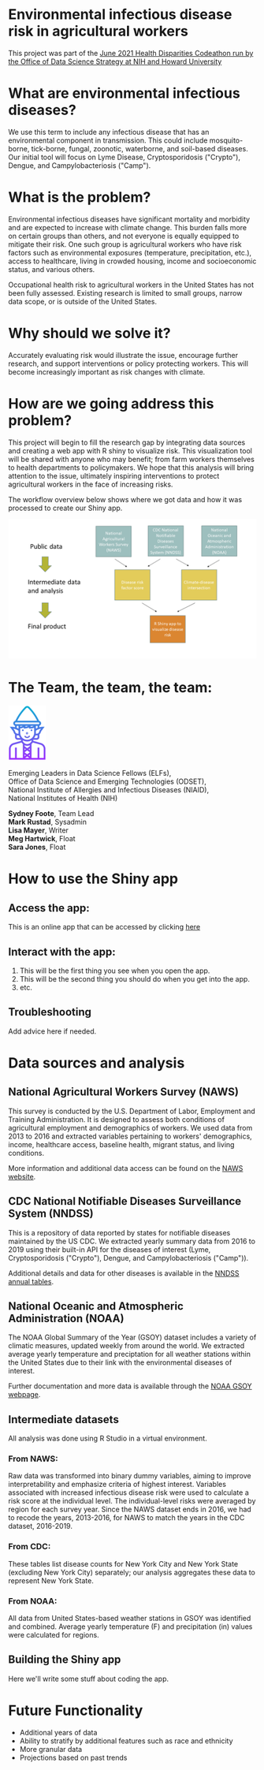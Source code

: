 # Environmental infectious disease risk in agricultural workers


This project was part of the [June 2021 Health Disparities Codeathon run by the Office of Data Science Strategy at NIH and Howard University](https://datascience.nih.gov/participant-application-health-disparities-codeathon)


# What are environmental infectious diseases?

We use this term to include any infectious disease that has an environmental component in transmission. This could include mosquito-borne, tick-borne, fungal, zoonotic, waterborne, and soil-based diseases. Our initial tool will focus on Lyme Disease, Cryptosporidosis ("Crypto"), Dengue, and Campylobacteriosis ("Camp").

# What is the problem?

Environmental infectious diseases have significant mortality and morbidity and are expected to increase with climate change. This burden falls more on certain groups than others, and not everyone is equally equipped to mitigate their risk. One such group is agricultural workers who have risk factors such as environmental exposures (temperature, precipitation, etc.), access to healthcare, living in crowded housing, income and socioeconomic status, and various others.

Occupational health risk to agricultural workers in the United States has not been fully assessed. Existing research is limited to small groups, narrow data scope, or is outside of the United States. 

# Why should we solve it?

Accurately evaluating risk would illustrate the issue, encourage further research, and support interventions or policy protecting workers. This will become increasingly important as risk changes with climate.

# How are we going address this problem?

This project will begin to fill the research gap by integrating data sources and creating a web app with R shiny to visualize risk. This visualization tool will be shared with anyone who may benefit; from farm workers themselves to health departments to policymakers. We hope that this analysis will bring attention to the issue, ultimately inspiring interventions to protect agricultural workers in the face of increasing risks.

The workflow overview below shows where we got data and how it was processed to create our Shiny app.

![Workflow diagram](Workflow_disparities_codeathon.png)


# The Team, the team, the team:

![ELF logo](final_elf_icon_size.png) 

Emerging Leaders in Data Science Fellows (ELFs),  
Office of Data Science and Emerging Technologies (ODSET),  
National Institute of Allergies and Infectious Diseases (NIAID),   
National Institutes of Health (NIH)

**Sydney Foote**, Team Lead  
**Mark Rustad**, Sysadmin  
**Lisa Mayer**, Writer  
**Meg Hartwick**, Float   
**Sara Jones**, Float


# How to use the Shiny app

## Access the app:

This is an online app that can be accessed by clicking [here](https://meghartwick.shinyapps.io/shiny/)


## Interact with the app:

1. This will be the first thing you see when you open the app.
2. This will be the second thing you should do when you get into the app.
3. etc.

## Troubleshooting

Add advice here if needed.


# Data sources and analysis

## National Agricultural Workers Survey (NAWS)
 
This survey is conducted by the U.S. Department of Labor, Employment and Training Administration. It is designed to assess both conditions of agricultural employment and demographics of workers. We used data from 2013 to 2016 and extracted variables pertaining to workers' demographics, income, healthcare access, baseline health, migrant status, and living conditions.

More information and additional data access can be found on the [NAWS website](https://www.dol.gov/agencies/eta/national-agricultural-workers-survey/overview).

## CDC National Notifiable Diseases Surveillance System (NNDSS)

This is a repository of data reported by states for notifiable diseases maintained by the US CDC. We extracted yearly summary data from 2016 to 2019 using their built-in API for the diseases of interest (Lyme, Cryptosporidosis ("Crypto"), Dengue, and Campylobacteriosis ("Camp")).

Additional details and data for other diseases is available in the [NNDSS annual tables](https://wonder.cdc.gov/nndss/nndss_annual_tables_menu.asp).

## National Oceanic and Atmospheric Administration (NOAA)

The NOAA Global Summary of the Year (GSOY) dataset includes a variety of climatic measures, updated weekly from around the world. We extracted average yearly temperature and preciptation for all weather stations within the United States due to their link with the environmental diseases of interest.

Further documentation and more data is available through the [NOAA GSOY webpage](https://www.ncei.noaa.gov/access/metadata/landing-page/bin/iso?id=gov.noaa.ncdc:C00947).

## Intermediate datasets
All analysis was done using R Studio in a virtual environment. 

### From NAWS:
Raw data was transformed into binary dummy variables, aiming to improve interpretability and emphasize criteria of highest interest. Variables associated with increased infectious disease risk were used to calculate a risk score at the individual level. The individual-level risks were averaged by region for each survey year. Since the NAWS dataset ends in 2016, we had to recode the years, 2013-2016, for NAWS to match the years in the CDC dataset, 2016-2019. 

### From CDC:
These tables list disease counts for New York City and New York State (excluding New York City) separately; our analysis aggregates these data to represent New York State.

### From NOAA:
All data from United States-based weather stations in GSOY was identified and combined. Average yearly temperature (F) and precipitation (in) values were calculated for regions. 

## Building the Shiny app
Here we'll write some stuff about coding the app.


# Future Functionality
- Additional years of data  
- Ability to stratify by additional features such as race and ethnicity  
- More granular data 
- Projections based on past trends
